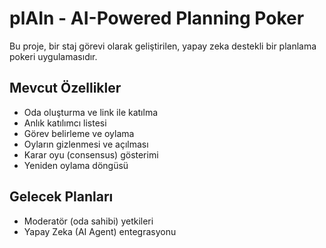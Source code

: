 # plAIn - AI-Powered Planning Poker

Bu proje, bir staj görevi olarak geliştirilen, yapay zeka destekli bir planlama pokeri uygulamasıdır.

## Mevcut Özellikler
- Oda oluşturma ve link ile katılma
- Anlık katılımcı listesi
- Görev belirleme ve oylama
- Oyların gizlenmesi ve açılması
- Karar oyu (consensus) gösterimi
- Yeniden oylama döngüsü

## Gelecek Planları
- Moderatör (oda sahibi) yetkileri
- Yapay Zeka (AI Agent) entegrasyonu
